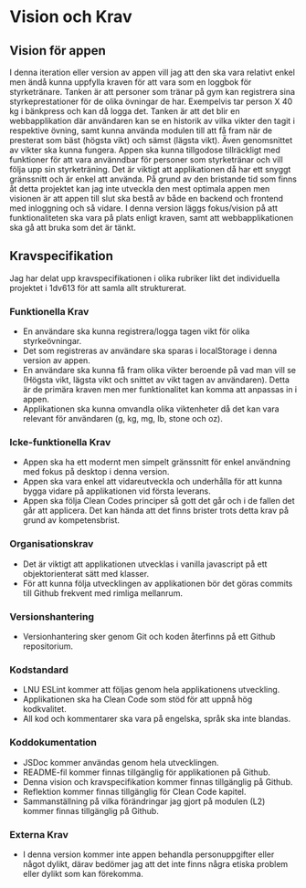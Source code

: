 # Vision och Krav

## Vision för appen

I denna iteration eller version av appen vill jag att den ska vara relativt enkel men ändå kunna uppfylla kraven för att vara som en loggbok för styrketränare. Tanken är att personer som tränar på gym kan registrera sina styrkeprestationer för de olika övningar de har. Exempelvis tar person X 40 kg i bänkpress och kan då logga det. Tanken är att det blir en webbapplikation där användaren kan se en historik av vilka vikter den tagit i respektive övning, samt kunna använda modulen till att få fram när de presterat som bäst (högsta vikt) och sämst (lägsta vikt). Även genomsnittet av vikter ska kunna fungera. Appen ska kunna tillgodose tillräckligt med funktioner för att vara använndbar för personer som styrketränar och vill följa upp sin styrketräning. Det är viktigt att applikationen då har ett snyggt gränssnitt och är enkel att använda. På grund av den bristande tid som finns åt detta projektet kan jag inte utveckla den mest optimala appen men visionen är att appen till slut ska bestå av både en backend och frontend med inloggning och så vidare. I denna version läggs fokus/vision på att funktionaliteten ska vara på plats enligt kraven, samt att webbapplikationen ska gå att bruka som det är tänkt.

## Kravspecifikation

Jag har delat upp kravspecifikationen i olika rubriker likt det individuella projektet i 1dv613 för att samla allt strukturerat.

### Funktionella Krav

- En användare ska kunna registrera/logga tagen vikt för olika styrkeövningar.
- Det som registreras av användare ska sparas i localStorage i denna version av appen.
- En användare ska kunna få fram olika vikter beroende på vad man vill se (Högsta vikt, lägsta vikt och snittet av vikt tagen av användaren). Detta är de primära kraven men mer funktionalitet kan komma att anpassas in i appen.
- Applikationen ska kunna omvandla olika viktenheter då det kan vara relevant för användaren (g, kg, mg, lb, stone och oz).

### Icke-funktionella Krav

- Appen ska ha ett modernt men simpelt gränssnitt för enkel användning med fokus på desktop i denna version.
- Appen ska vara enkel att vidareutveckla och underhålla för att kunna bygga vidare på applikationen vid första leverans.
- Appen ska följa Clean Codes principer så gott det går och i de fallen det går att applicera. Det kan hända att det finns brister trots detta krav på grund av kompetensbrist.

### Organisationskrav

- Det är viktigt att applikationen utvecklas i vanilla javascript på ett objektorienterat sätt med klasser.
- För att kunna följa utvecklingen av applikationen bör det göras commits till Github frekvent med rimliga mellanrum.

### Versionshantering

- Versionhantering sker genom Git och koden återfinns på ett Github repositorium.

### Kodstandard

- LNU ESLint kommer att följas genom hela applikationens utveckling.
- Applikationen ska ha Clean Code som stöd för att uppnå hög kodkvalitet.
- All kod och kommentarer ska vara på engelska, språk ska inte blandas.

### Koddokumentation

- JSDoc kommer användas genom hela utvecklingen.
- README-fil kommer finnas tillgänglig för applikationen på Github.
- Denna vision och kravspecifikation kommer finnas tillgänglig på Github.
- Reflektion kommer finnas tillgänglig för Clean Code kapitel.
- Sammanställning på vilka förändringar jag gjort på modulen (L2) kommer finnas tillgänglig på Github.

### Externa Krav

- I denna version kommer inte appen behandla personuppgifter eller något dylikt, därav bedömer jag att det inte finns några etiska problem eller dylikt som kan förekomma.

